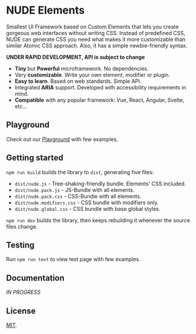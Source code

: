 # NUDE Elements

Smallest UI Framework based on Custom Elements that lets you create gorgeous web interfaces without writing CSS. Instead of predefined CSS, NUDE can generate CSS you need what makes it more customizable than similar Atomic CSS approach. Also, it has a simple newbie-friendly syntax.

**UNDER RAPID DEVELOPMENT, API is subject to change**

* **Tiny** but **Powerful** microframework. No dependencies.
* Very **customizable**. Write your own element, modifier or plugin.
* **Easy to learn**. Based on web standards. Simple API.
* Integrated **ARIA** support. Developed with accessibility requirements in mind.
* **Compatible** with any popular framework: Vue, React, Angular, Svelte, etc...

## Playground

Check out our [Playground](http://bit.ly/nude-elements) with few examples.

## Getting started

`npm run build` builds the library to `dist`, generating five files:

* `dist/nude.js` - Tree-shaking-friendly bundle. Elements' CSS included.
* `dist/nude.pack.js` - JS-Bundle with all elements.
* `dist/nude.pack.css` - CSS-Bundle with all elements.
* `dist/nude.modifiers.css` - CSS bundle with modifiers only.
* `dist/nude.global.css` - CSS bundle with base global styles.

`npm run dev` builds the library, then keeps rebuilding it whenever the source files change.

## Testing

Run `npm run test` to view test page with few examples.

## Documentation

*IN PROGRESS*

## License

[MIT](LICENSE).
